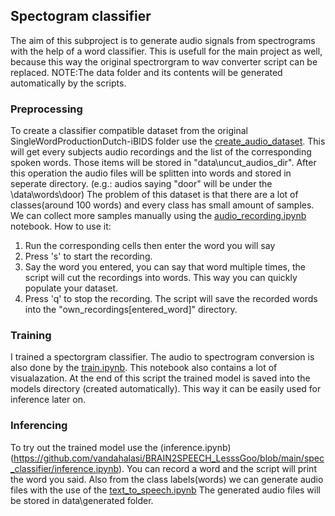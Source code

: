 ## Spectogram classifier ##
The aim of this subproject is to generate audio signals from spectrograms with the help of a word classifier. This is usefull for the main project as well, because 
this way the original spectrorgram to wav converter script can be replaced.
NOTE:The data folder and its contents will be generated automatically by the scripts.

### Preprocessing ###
To create a classifier compatible dataset from the original SingleWordProductionDutch-iBIDS folder use the [create_audio_dataset](https://github.com/vandahalasi/BRAIN2SPEECH_LesssGoo/blob/main/spec_classifier/create_audio_dataset.ipynb).
This will get every subjects audio recordings and the list of the corresponding spoken words. Those items will be stored in "data\uncut_audios_dir". After this operation the audio files
will be splitten into words and stored in seperate directory. (e.g.: audios saying "door" will be under the \data\words\door)
The problem of this dataset is that there are a lot of classes(around 100 words) and every class has small amount of samples. We can collect more samples manually using the
[audio_recording.ipynb](https://github.com/vandahalasi/BRAIN2SPEECH_LesssGoo/blob/main/spec_classifier/audio_recording.ipynb) notebook. How to use it:
1. Run the corresponding cells then enter the word you will say
2. Press 's' to start the recording.
3. Say the word you entered, you can say that word multiple times, the script will cut the recordings into words. This way you can quickly populate your dataset.
4. Press 'q' to stop the recording.
The script will save the recorded words into the "own_recordings\[entered_word]" directory.

### Training ###
I trained a spectorgram classifier. The audio to spectrogram conversion is also done by the [train.ipynb](https://github.com/vandahalasi/BRAIN2SPEECH_LesssGoo/blob/main/spec_classifier/train.ipynb).
This notebook also contains a lot of visualazation. At the end of this script the trained model is saved into the models directory (created automatically). This way
it can be easily used for inference later on.

### Inferencing ###
To try out the trained model use the (inference.ipynb)(https://github.com/vandahalasi/BRAIN2SPEECH_LesssGoo/blob/main/spec_classifier/inference.ipynb). You can record a word
and the script will print the word you said. Also from the class labels(words) we can generate audio files with the use of the [text_to_speech.ipynb](https://github.com/vandahalasi/BRAIN2SPEECH_LesssGoo/blob/main/spec_classifier/text_to_speech.ipynb)
The generated audio files will be stored in data\generated folder.
